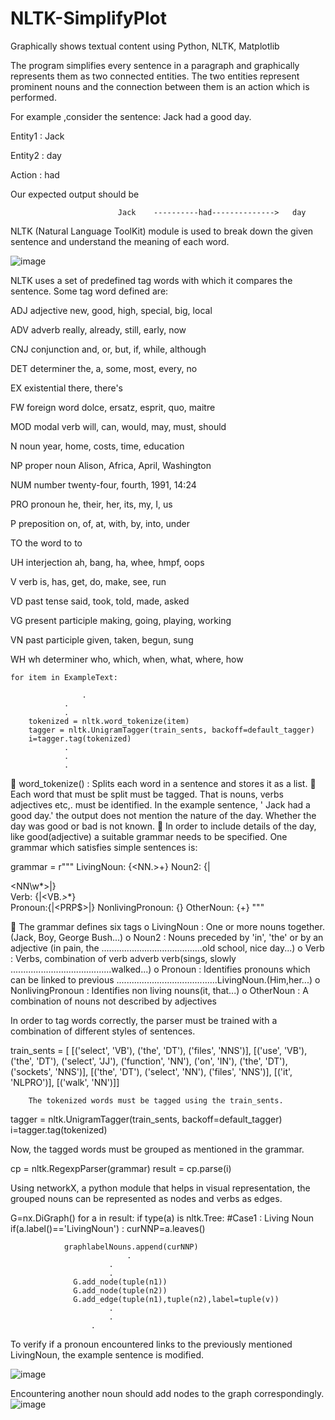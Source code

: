 # NLTK-SimplifyPlot
Graphically shows textual content using Python, NLTK, Matplotlib

The program simplifies every sentence in a paragraph and graphically represents them as two connected entities. The two entities represent prominent nouns and the connection between them is an action which is performed.

For example ,consider the sentence: Jack had a good day.


Entity1 :  Jack

Entity2 : day

Action  : had

Our expected output should be


                            Jack    ----------had-------------->   day


NLTK (Natural Language ToolKit) module is used to break down the given sentence and understand the meaning of each word.

![image](https://cloud.githubusercontent.com/assets/8260656/11280036/dd80c420-8f19-11e5-8f1b-21b2354b7ea8.png)


NLTK uses a set of predefined tag words  with which it compares the sentence.
Some tag word defined are:

ADJ	adjective	new, good, high, special, big, local

ADV	adverb	really, already, still, early, now

CNJ	conjunction	and, or, but, if, while, although

DET	determiner	the, a, some, most, every, no

EX	existential	there, there's

FW	foreign word	dolce, ersatz, esprit, quo, maitre

MOD	modal verb	will, can, would, may, must, should

N	noun	year, home, costs, time, education

NP	proper noun	Alison, Africa, April, Washington

NUM	number	twenty-four, fourth, 1991, 14:24

PRO	pronoun	he, their, her, its, my, I, us

P	preposition	on, of, at, with, by, into, under

TO	the word to	to

UH	interjection	ah, bang, ha, whee, hmpf, oops

V	verb	is, has, get, do, make, see, run

VD	past tense	said, took, told, made, asked

VG	present participle	making, going, playing, working

VN	past participle	given, taken, begun, sung

WH	wh determiner	who, which, when, what, where, how
    
    for item in ExampleText:
                     
       				.
				.
				.
        tokenized = nltk.word_tokenize(item)
        tagger = nltk.UnigramTagger(train_sents, backoff=default_tagger)
        i=tagger.tag(tokenized)
				.
				.
				.

	word_tokenize() : Splits each word in a sentence and stores it as a list.
	Each word that must be split must be tagged. That is nouns, verbs adjectives etc,. must be identified. In the example sentence, ' Jack had a good day.' the output does not mention the nature of the day. Whether the day was good or bad is not known.
	In order to include details of the day, like good(adjective) a suitable grammar needs to be specified. One grammar which satisfies simple sentences is:

grammar = r"""
          LivingNoun: {<NN.>+}
          Noun2: {<IN><NP>|<DT><JJ><NN\w*>|<JJ><NNP>}                      
          Verb: {<VBD><TO>|<VB.*><RB>*<VB>*}                                  
          Pronoun:{<PRP>|<PRP\$>|<PRO>}
          NonlivingPronoun: {<NLPRO>}
          OtherNoun: {<NN>+}
        """


	The grammar defines six tags
o	LivingNoun		: One or more nouns together. (Jack, Boy, George Bush...)
o	Noun2         		: Nouns preceded by 'in', 'the' or by an adjective (in pain, the ........................................old  school, nice day...)
o	Verb			: Verbs, combination of verb adverb verb(sings, slowly ........................................walked...)
o	Pronoun		: Identifies pronouns which can be linked to previous ........................................LivingNoun.(Him,her...)
o	NonlivingPronoun	: Identifies non living nouns(it, that...)
o	OtherNoun		: A combination of nouns not described by adjectives


In order to tag words correctly, the parser must be trained with a combination of different styles of sentences.

train_sents = [
        [('select', 'VB'), ('the', 'DT'), ('files', 'NNS')],
        [('use', 'VB'), ('the', 'DT'), ('select', 'JJ'), ('function', 'NN'), ('on', 'IN'), ('the', 'DT'), ('sockets', 'NNS')],
        [('the', 'DT'), ('select', 'NN'), ('files', 'NNS')],
        [('it', 'NLPRO')],
        [('walk', 'NN')]]

        The tokenized words must be tagged using the train_sents.

tagger = nltk.UnigramTagger(train_sents, backoff=default_tagger)
i=tagger.tag(tokenized)

Now, the tagged words must be grouped as mentioned in the grammar.

cp = nltk.RegexpParser(grammar)
result = cp.parse(i)


Using networkX, a python module that helps in visual representation, the grouped nouns can be represented as nodes and verbs as edges.

G=nx.DiGraph()
    for a in result:
        if type(a) is nltk.Tree:
           #Case1 : Living Noun
           if(a.label()=='LivingNoun') :
                curNNP=a.leaves()
                
                graphlabelNouns.append(curNNP)                                     
       			      	      .
      				      .
		      		      .
                  G.add_node(tuple(n1))
                  G.add_node(tuple(n2))
                  G.add_edge(tuple(n1),tuple(n2),label=tuple(v))                                       
       				      .
			      	      .
				      .
To verify if a pronoun encountered links to the previously mentioned LivingNoun, the example sentence is modified.

![image](https://cloud.githubusercontent.com/assets/8260656/11280045/edbd1406-8f19-11e5-949f-062d9c4a5ae7.png)


Encountering another noun should add nodes to the graph correspondingly.
![image](https://cloud.githubusercontent.com/assets/8260656/11280070/04dc06a6-8f1a-11e5-8778-f7034360a144.png)

				            
				    
